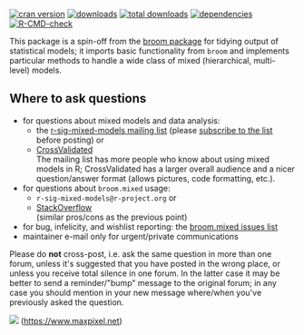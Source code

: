 <!-- badges: start -->
[![cran version](http://www.r-pkg.org/badges/version/broom.mixed)](https://cran.r-project.org/package=broom.mixed)
[![downloads](http://cranlogs.r-pkg.org/badges/broom.mixed)](http://cranlogs.r-pkg.org/badges/broom.mixed)
[![total downloads](http://cranlogs.r-pkg.org/badges/grand-total/broom.mixed)](http://cranlogs.r-pkg.org/badges/grand-total/broom.mixed)
[![dependencies](https://tinyverse.netlify.com/badge/broom.mixed)](https://CRAN.R-project.org/package=broom.mixed)
[![R-CMD-check](https://github.com/bbolker/broom.mixed/workflows/R-CMD-check/badge.svg)](https://github.com/bbolker/broom.mixed/actions)
<!-- badges: end -->

This package is a spin-off from the [broom package](https://github.com/tidyverse/broom) for tidying output of statistical models; it imports basic functionality from `broom` and implements particular methods to handle a wide class of mixed (hierarchical, multi-level) models.

## Where to ask questions

- for questions about mixed models and data analysis:
    - the [r-sig-mixed-models mailing list](https://stat.ethz.ch/mailman/listinfo/r-sig-mixed-models) (please [subscribe to the list](https://stat.ethz.ch/mailman/listinfo/r-sig-mixed-models) before posting) or 
	- [CrossValidated](https://stats.stackexchange.com)  
The mailing list has more people who know about using mixed models in R; CrossValidated has a larger overall audience and a nicer question/answer format (allows pictures, code formatting, etc.).
- for questions about `broom.mixed` usage:
    - `r-sig-mixed-models@r-project.org` or 
	- [StackOverflow](https://stackoverflow.com)  
	(similar pros/cons as the previous point)
- for bug, infelicity, and wishlist reporting: the [broom.mixed issues list](https://github.com/bbolker/broom.mixed/issues)
- maintainer e-mail only for urgent/private communications

Please do **not** cross-post, i.e. ask the same question in more than one forum, unless it's suggested that you have posted in the wrong place, or unless you receive total silence in one forum. In the latter case it may be better to send a reminder/"bump" message to the original forum; in any case you should mention in your new message where/when you've previously asked the question.

![](man/figures/Work-Lego-Males-Legomaennchen-Return-Workers-568039.jpg) (https://www.maxpixel.net)
